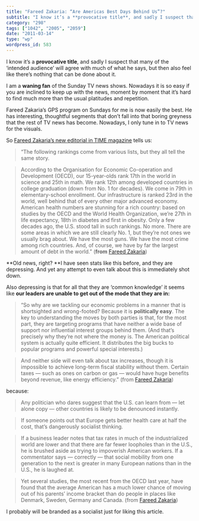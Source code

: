 ```yaml
---
title: "Fareed Zakaria: “Are Americas Best Days Behind Us”?"
subtitle: "I know it’s a **provocative title**, and sadly I suspect that many of the ‘intended audience’ will a..."
category: "298"
tags: ["1042", "2005", "2059"]
date: "2011-03-14"
type: "wp"
wordpress_id: 583
---
```

I know it’s a **provocative title**, and sadly I suspect that many of the ‘intended audience’ will agree with much of what he says, but then also feel like there’s nothing that can be done about it.

I am a **waning fan** of the Sunday TV news shows. Nowadays it is so easy if you are inclined to keep up with the news, moment by moment that it’s hard to find much more than the usual platitudes and repetition.

Fareed Zakaria’s GPS program on Sundays for me is now easily the best. He has interesting, thoughtful segments that don’t fall into that boring greyness that the rest of TV news has become. Nowadays, I only tune in to TV news for the visuals.

So [Fareed Zakaria’s new editorial in TIME magazine](http://www.fareedzakaria.com/home/Articles/Entries/2011/3/3_Are_Americas_Best_Days_Behind_Us.html) tells us:

> “The following rankings come from various lists, but they all tell the same story.

> According to the Organisation for Economic Co-operation and Development (OECD), our 15-year-olds rank 17th in the world in science and 25th in math. We rank 12th among developed countries in college graduation (down from No. 1 for decades). We come in 79th in elementary-school enrollment. Our infrastructure is ranked 23rd in the world, well behind that of every other major advanced economy. American health numbers are stunning for a rich country: based on studies by the OECD and the World Health Organization, we’re 27th in life expectancy, 18th in diabetes and first in obesity. Only a few decades ago, the U.S. stood tall in such rankings. No more. There are some areas in which we are still clearly No. 1, but they’re not ones we usually brag about. We have the most guns. We have the most crime among rich countries. And, of course, we have by far the largest amount of debt in the world.” (**from** [Fareed Zakaria](http://www.fareedzakaria.com/home/Articles/Entries/2011/3/3_Are_Americas_Best_Days_Behind_Us.html))

**Old news, right? **I have seen stats like this before, and they are depressing. And yet any attempt to even talk about this is immediately shot down.

Also depressing is that for all that they are ‘common knowledge’ it seems like **our leaders are unable to get out of the mode that they are in:**

> “So why are we tackling our economic problems in a manner that is shortsighted and wrong-footed? Because it is **politically easy**. The key to understanding the moves by both parties is that, for the most part, they are targeting programs that have neither a wide base of support nor influential interest groups behind them. (And that’s precisely why they’re not where the money is. The American political system is actually quite efficient. It distributes the big bucks to popular programs and powerful special interests.)

> And neither side will even talk about tax increases, though it is impossible to achieve long-term fiscal stability without them. Certain taxes — such as ones on carbon or gas — would have huge benefits beyond revenue, like energy efficiency.” (from [Fareed Zakaria](http://www.fareedzakaria.com/home/Articles/Entries/2011/3/3_Are_Americas_Best_Days_Behind_Us.html))

because:

> Any politician who dares suggest that the U.S. can learn from — let alone copy — other countries is likely to be denounced instantly.

> If someone points out that Europe gets better health care at half the cost, that’s dangerously socialist thinking.

> If a business leader notes that tax rates in much of the industrialized world are lower and that there are far fewer loopholes than in the U.S., he is brushed aside as trying to impoverish American workers. If a commentator says — correctly — that social mobility from one generation to the next is greater in many European nations than in the U.S., he is laughed at.

> Yet several studies, the most recent from the OECD last year, have found that the average American has a much lower chance of moving out of his parents’ income bracket than do people in places like Denmark, Sweden, Germany and Canada. (from [Fareed Zakaria](http://www.fareedzakaria.com/home/Articles/Entries/2011/3/3_Are_Americas_Best_Days_Behind_Us.html))

I probably will be branded as a socialist just for liking this article.